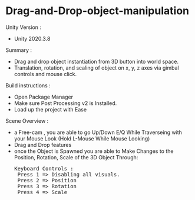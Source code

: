 # Drag-and-Drop-object-manipulation

Unity Version : 
* Unity 2020.3.8

Summary :
* Drag and drop object instantiation from 3D button into world space.
* Translation, rotation, and scaling of object on x, y, z axes via gimbal controls and mouse click.

Build instructions :
- Open Package Manager
- Make sure Post Processing v2 is Installed.
- Load up the project with Ease

Scene Overview :
- a Free-cam , you are able to go Up/Down E/Q While Traverseing with your Mouse Look (Hold L-Mouse While Mouse Looking)
- Drag and Drop features
- once the Object is Spawned you are able to Make Changes to the Position, Rotation, Scale 
of the 3D Object Through:
  <pre>
  Keyboard Controls :
   Press 1 => Disabling all visuals.
   Press 2 => Position
   Press 3 => Rotation
   Press 4 => Scale
  </pre>
